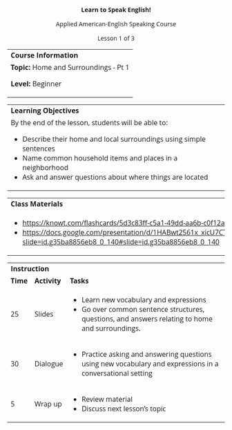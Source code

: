
<style>
body {
  font-family: 'Open Sans', sans-serif;
}
.markdown-body table {
  display: table;
}
</style>
<p style="text-align: center">
<strong>Learn to Speak English!</strong>
</p>
<p style="text-align: center">
Applied American-English Speaking Course
</p>
<p style="text-align: center">
Lesson 1 of 3
</p>

<table>
  <tr>
   <td><strong>Course Information</strong>
   </td>
  </tr>
  <tr>
   <td><strong>Topic: </strong>Home and Surroundings - Pt 1
<p>
<strong>Level: </strong>Beginner
   </td>
  </tr>
</table>



<table>
  <tr>
   <td><strong>Learning Objectives</strong>
   </td>
  </tr>
  <tr>
   <td>By the end of the lesson, students will be able to:
<ul>

<li>Describe their home and local surroundings using simple sentences </li>

<li>Name common household items and places in a neighborhood</li>

<li>Ask and answer questions about where things are located</li>
</ul>
   </td>
  </tr>
</table>



<table>
  <tr>
   <td><strong>Class Materials</strong>
   </td>
  </tr>
  <tr>
   <td>
<ul>

<li><a href="https://knowt.com/flashcards/5d3c83ff-c5a1-49dd-aa6b-c0f12a03a2b4?isNew=true">https://knowt.com/flashcards/5d3c83ff-c5a1-49dd-aa6b-c0f12a03a2b4?isNew=true</a></li>

<li><a href="https://docs.google.com/presentation/d/1HABwt2561x_xicU7CTw_og6KbximIu4LAjSBc7JY1U4/edit?slide=id.g35ba8856eb8_0_140#slide=id.g35ba8856eb8_0_140">https://docs.google.com/presentation/d/1HABwt2561x_xicU7CTw_og6KbximIu4LAjSBc7JY1U4/edit?slide=id.g35ba8856eb8_0_140#slide=id.g35ba8856eb8_0_140</a> </li>
</ul>
   </td>
  </tr>
</table>



<table>
  <tr>
   <td colspan="3" ><strong>Instruction</strong>
   </td>
  </tr>
  <tr>
   <td><strong>Time</strong>
   </td>
   <td><strong>Activity</strong>
   </td>
   <td><strong>Tasks</strong>
   </td>
  </tr>
  <tr>
   <td>25
   </td>
   <td>Slides
   </td>
   <td>
<ul>

<li>Learn new vocabulary and expressions</li>

<li>Go over common sentence structures, questions, and answers relating to home and surroundings.</li>
</ul>
   </td>
  </tr>
  <tr>
   <td>30
   </td>
   <td>Dialogue
   </td>
   <td>
<ul>

<li>Practice asking and answering questions using new vocabulary and expressions in a conversational setting</li>
</ul>
   </td>
  </tr>
  <tr>
   <td>5
   </td>
   <td>Wrap up
   </td>
   <td>
<ul>

<li>Review material</li>

<li>Discuss next lesson’s topic</li>
</ul>
   </td>
  </tr>
</table>
